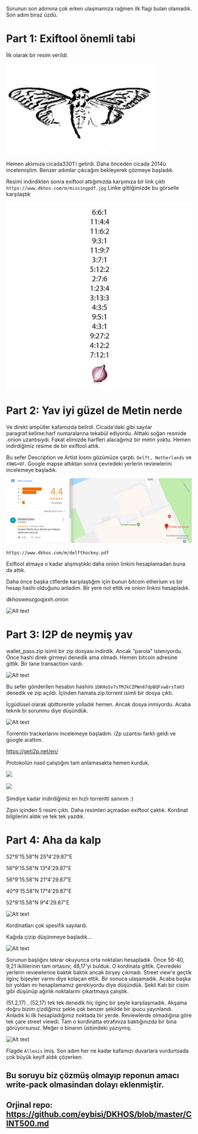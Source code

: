 

Sorunun son adımına çok erken ulaşmamıza rağmen ilk flagi bulan olamadık. Son adım biraz üzdü.

# Part 1: Exiftool önemli tabi

İlk olarak bir resim verildi.

![Alt text](kelebek.jpg)

Hemen aklımıza cicada3301'i getirdi. Daha önceden cicada 2014ü incelemiştim. Benzer adımlar çıkcağını bekleyerek çözmeye başladık.

Resimi indirdikten sonra exiftool attığımızda karşımıza bir link çıktı ```https://www.dkhos.com/m/missingpdf.jpg```
Linke gittiğimizde bu görselle karşılaştık

![Alt text](missingpdf.jpg)

# Part 2: Yav iyi güzel de Metin nerde

Ve direkt ampüller kafamızda belirdi. Cicada'daki gibi sayılar paragraf:kelime:harf numaralarına tekabül ediyordu. Alttaki soğan resmide .onion uzantısıydı.
Fakat elimizde harfleri alacağımız bir metin yoktu.
Hemen indirdiğimiz resime de bir exiftool attık.

Bu sefer Description ve Artist kısmı gözümüze çarptı. `Delft, Netherlands` ve `X9WG+8F`. Google mapse attıktan sonra çevredeki yerlerin reviewlerini incelemeye başladık.

![Alt text](rew.png)

```https://www.dkhos.com/m/delfthockey.pdf```

Exiftool atmaya o kadar alışmıştıkki daha onion linkini hesaplamadan buna da attık.

Daha önce başka ctflerde karşılaştığım için bunun bitcoin etherium vs bir hesap hashi olduğunu anladım.
Bir yere not ettik ve onion linkini hesapladık.

dkhosweozgoqjxxh.onion

![Alt text](onion.png)

# Part 3: I2P de neymiş yav

wallet_pass.zip isimli bir zip dosyası indirdik. Ancak "parola" isteniyordu. Önce hashi direk girmeyi denedik ama olmadı. Hemen bitcoin adresine gittik. Bir tane transaction vardı.

![Alt text](btc.png)


Bu sefer gönderilen hesabın hashini  `1DKHoSv7sTMJkCZPWn87dpBQFxw8rsTaH3` denedik ve zip açıldı.
İçinden hamata.zip.torrent isimli bir dosya çıktı.

İçgüdüsel olarak qbittorente yolladık hemen. Ancak dosya inmiyordu. Acaba teknik bi sorunmu diye düşündük.

![Alt text](i2p.png)

Torrentin trackerlarını incelemeye başladım.
i2p uzantısı farklı geldi ve google arattım.

https://geti2p.net/en/

Protokolün nasıl çalıştığını tam anlamasakta hemen kurduk.

![](torent.png)

![](ss.png)

Şimdiye kadar indirdiğimiz en hızlı torrentti sanırım :)

Zipin içinden 5 resim çıktı. Daha resimleri açmadan exiftool çaktık. Kordinat bilgilerini aldık ve tek tek  yazdık.

# Part 4: Aha da kalp

52°9'15.58"N 25°4'29.87"E

56°9'15.58"N 13°4'29.87"E

56°9'15.58"N 21°4'29.87"E

40°9'15.58"N 17°4'29.87"E

52°9'15.58"N 9°4'29.87"E

![Alt text](map.jpeg)

Kordinatları çok spesifik sayılardı.

Kağıda çizip düşünmeye başladık...

![Alt text](paper.jpeg)

Sorunun başlığını tekrar okuyunca orta noktaları hesapladık. Önce 56-40, 9,21 ikililerinin tam ortasını; 48,17'yi bulduk. O kordinata gittik. Çevredeki yerlerin reviewlerine baktık baktık ancak birşey çıkmadı. Street view'e geçtik ilginç bişeyler
varmı diye kolaçan ettik. Bir sonuca ulaşamadık. Acaba başka bir yoldan mı hesaplamamız gerekiyordu diye düşündük. Şekli Katı bir cisim gibi düşünüp ağırlık noktalarını çıkartmaya çalıştık.

(51.2,17) , (52,17) tek tek denedik hiç ilginç bir şeyle karşılaşmadık. Akşama doğru bizim çizdiğimiz şekle çok benzer şekilde bir ipucu yayınlandı. Anladık ki ilk hesapladığımız noktada bir yerde.
Reviewlerde olmadığına göre tek çare street viewdi. Tam o kordinatta  etrafınıza baktığınızda bir bina görüyorsunuz. Meğer o binanın üstündeki yazıymış.

![Alt text](al.png)

Flagde `Allexis` imiş. Son adım her ne kadar kafamızı duvarlara vurdurtsada çok büyük keyif aldık çözerken.

## Bu soruyu biz çözmüş olmayıp reponun amacı write-pack olmasindan dolayı eklenmiştir.

## Orjinal repo: https://github.com/eybisi/DKHOS/blob/master/CINT500.md
